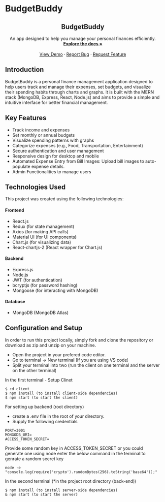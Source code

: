# BudgetBuddy

<div align="center">

  <h2 align="center">BudgetBuddy</h2>

  <p align="center">
    An app designed to help you manage your personal finances efficiently.
    <br />
    <a href="https://github.com/your-username/BudgetBuddy/"><strong>Explore the docs »</strong></a>
    <br />
    <br />
    <a href="https://your-live-app-url.com/">View Demo</a>
    ·
    <a href="https://github.com/your-username/BudgetBuddy/issues">Report Bug</a>
    ·
    <a href="https://github.com/your-username/BudgetBuddy/issues">Request Feature</a>
  </p>
</div>

## Introduction

BudgetBuddy is a personal finance management application designed to help users track and manage their expenses, set budgets, and visualize their spending habits through charts and graphs. It is built with the MERN stack (MongoDB, Express, React, Node.js) and aims to provide a simple and intuitive interface for better financial management.

## Key Features

- Track income and expenses
- Set monthly or annual budgets
- Visualize spending patterns with graphs
- Categorize expenses (e.g., Food, Transportation, Entertainment)
- Secure authentication and user management
- Responsive design for desktop and mobile
- Automated Expense Entry from Bill Images: Upload bill images to auto-populate expense details.
- Admin Functionalities to manage users

## Technologies Used

This project was created using the following technologies:

#### Frontend

- React.js
- Redux (for state management)
- Axios (for making API calls)
- Material UI (for UI components)
- Chart.js (for visualizing data)
- React-chartjs-2 (React wrapper for Chart.js)

#### Backend

- Express.js
- Node.js
- JWT (for authentication)
- bcryptjs (for password hashing)
- Mongoose (for interacting with MongoDB)

#### Database

- MongoDB (MongoDB Atlas)

## Configuration and Setup

In order to run this project locally, simply fork and clone the repository or download as zip and unzip on your machine.

- Open the project in your prefered code editor.
- Go to terminal -> New terminal (If you are using VS code)
- Split your terminal into two (run the client on one terminal and the server on the other terminal)

In the first terminal - Setup Clinet

```
$ cd client
$ npm install (to install client-side dependencies)
$ npm start (to start the client)
```

For setting up backend (root directory)

- create a .env file in the root of your directory.
- Supply the following credentials

```
PORT=3001
MONGODB_URI=
ACCESS_TOKEN_SECRET=

```

Provide some random key in ACCESS_TOKEN_SECRET or you could generate one using node enter the below command in the terminal to genrate a random secret key

```
node -e "console.log(require('crypto').randomBytes(256).toString('base64'));"
```

In the second terminal (\*in the project root directory (back-end))

```
$ npm install (to install server-side dependencies)
& npm start (to start the server)
```
